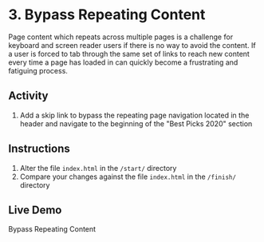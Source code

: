 # 3. Bypass Repeating Content
Page content which repeats across multiple pages is a challenge for keyboard and screen reader users if there is no way to avoid the content. If a user is forced to tab through the same set of links to reach new content every time a page has loaded in can quickly become a frustrating and fatiguing process.

## Activity
1. Add a skip link to bypass the repeating page navigation located in the header and navigate to the beginning of the "Best Picks 2020" section

## Instructions
1. Alter the file `index.html` in the `/start/` directory
1. Compare your changes against the file `index.html` in the `/finish/` directory

## Live Demo
Bypass Repeating Content
